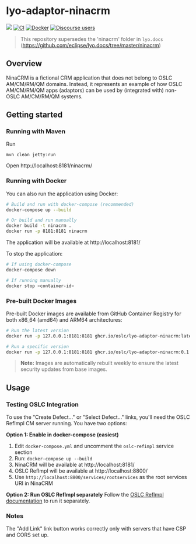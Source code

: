 # lyo-adaptor-ninacrm

[![](https://img.shields.io/badge/project-Eclipse%20Lyo-blue?color=418eeb)](https://github.com/eclipse/lyo)
[![CI](https://github.com/OSLC/lyo-adaptor-ninacrm/actions/workflows/main.yml/badge.svg)](https://github.com/OSLC/lyo-adaptor-ninacrm/actions/workflows/main.yml)
[![Docker](https://github.com/OSLC/lyo-adaptor-ninacrm/actions/workflows/docker.yml/badge.svg)](https://github.com/OSLC/lyo-adaptor-ninacrm/actions/workflows/docker.yml)
[![Discourse users](https://img.shields.io/discourse/users?color=28bd84&server=https%3A%2F%2Fforum.open-services.net%2F)](https://forum.open-services.net/)

> This repository supersedes the 'ninacrm' folder in `lyo.docs` (https://github.com/eclipse/lyo.docs/tree/master/ninacrm)

## Overview

NinaCRM is a fictional CRM application that does not belong to OSLC AM/CM/RM/QM domains. Instead, it represents an example of how OSLC AM/CM/RM/QM apps (adaptors) can be used by (integrated with) non-OSLC AM/CM/RM/QM systems.

## Getting started

### Running with Maven

Run

```
mvn clean jetty:run
```

Open http://localhost:8181/ninacrm/

### Running with Docker

You can also run the application using Docker:

```bash
# Build and run with docker-compose (recommended)
docker-compose up --build

# Or build and run manually
docker build -t ninacrm .
docker run -p 8181:8181 ninacrm
```

The application will be available at http://localhost:8181/

To stop the application:
```bash
# If using docker-compose
docker-compose down

# If running manually
docker stop <container-id>
```

### Pre-built Docker Images

Pre-built Docker images are available from GitHub Container Registry for both x86_64 (amd64) and ARM64 architectures:

```bash
# Run the latest version
docker run -p 127.0.0.1:8181:8181 ghcr.io/oslc/lyo-adaptor-ninacrm:latest

# Run a specific version
docker run -p 127.0.0.1:8181:8181 ghcr.io/oslc/lyo-adaptor-ninacrm:0.1.0
```

> **Note:** Images are automatically rebuilt weekly to ensure the latest security updates from base images.

## Usage

### Testing OSLC Integration

To use the "Create Defect..." or "Select Defect..." links, you'll need the OSLC RefImpl CM server running. You have two options:

**Option 1: Enable in docker-compose (easiest)**
1. Edit `docker-compose.yml` and uncomment the `oslc-refimpl` service section
2. Run: `docker-compose up --build`
3. NinaCRM will be available at http://localhost:8181/
4. OSLC RefImpl will be available at http://localhost:8800/
5. Use `http://localhost:8800/services/rootservices` as the root services URI in NinaCRM

**Option 2: Run OSLC RefImpl separately**
Follow the [OSLC RefImpl documentation](https://github.com/oslc-op/refimpl#using-jetty-based-containers-with-docker) to run it separately.

### Notes

The "Add Link" link button works correctly only with servers that have CSP and CORS set up.
